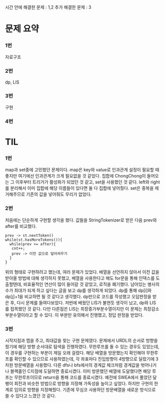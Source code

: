 시간 안에 해결한 문제 : 1,2
추가 해결한 문제 : 3

# 문제 요약

### 1번

자료구조

### 2번

dp, LIS

### 3번

구현

### 4번

# TIL

### 1번

map과 set중에 고민했던 문제이다.
map은 key와 value로 인과관계 설정이 필요할 때 좋지만 여기에선 인과관계가 크게 필요없을 것 같았다.
집합에 ChongChong이 들어오는 그 이후부터 트리거가 활성화가 되었던 것 같고, set을 사용했던 것 같다.
left와 right를 분리해서 이미 집합에 해당 이름들이 있다면 둘 다 집합에 넣어줬다.
set은 중복을 제거해주므로 기존의 값을 넣어줘도 무리가 없었다.

### 2번

처음에는 단순하게 구현할 생각을 했다.
값들을 StringTokenizer로 받은 다음 prev와 after를 비교했다.

```pseudo
prev -> st.nextToken()
while(st.hasMoreTokens()){
  while(prev <= after){
   cnt++;
   prev -> 이전 값으로 덮어씌우기
  }
}
```

위의 형태로 구현하려고 했는데, 여러 문제가 있었다.
배열을 선언하지 않아서 이전 값을 받아올 방법에 대해 생각하지 못했고,
배열을 사용한다고 해도 for문을 통해 인덱스를 도출할텐데, 비효율적인 연산이 많이 들어갈 것 같았고, 로직을 폐기했다.
남아있는 병사의 수가 최대가 되게 하고 싶다는 글을 보고 dp를 생각하게 되었다.
dp를 통해 dp[i]와 dp[j]+1을 비교하면 될 것 같다고 생각했다.
dp만으로 코드를 작성했고 오답판정을 받은 후, 다시 문제를 들여다보았다.
저번에 배웠던 LIS가 불현듯 생각이 났고, dp와 LIS를 접목했던 것 같다.
다만 다른점은 LIS는 최장증가부분수열이지만 이 문제는 최장감소부분수열이라고 할 수 있다.
이 부분만 유의해서 진행했고, 정답 판정을 받았다.

### 3번

시작지점과 맵을 주고, 최대값을 찾는 구현 문제였다.
문제에서 URDL의 순서로 방향을 줬기에 해당 방향 순서대로 탐색을 진행하였다.
무한루프를 돌 수 있는 경우도 있었는데, 이 경우를 구현하는 부분이 제일 오래 걸렸다.
해당 배열을 방문했는지 확인해야 무한루프를 확인할 수 있으므로 사용하였는데,
각 좌표마다 진입방향이 4방향으로 달랐기에 3차원 방문배열을 사용했다.
다른 dfs나 bfs에서의 경계값 체크처럼 경계값을 벗어나거나 블랙홀인 C지점에 도달하면 종료시켰다.
이미 방문했던 배열에 도달했다면 해당 루프는 무한루프이므로 return을 통해 코드를 종료시켰다.
예전에 SWEA에서 풀었던 달팽이 회전과 비슷한 방법으로 방향을 지정해 가독성을 높이고 싶었다.
하지만 구현의 한계로 임의로 방향을 지정해줬다.
기존에 무심코 사용하던 방문배열을 새로운 방식으로 쓸 수 있다고 느꼈던 것 같다.
